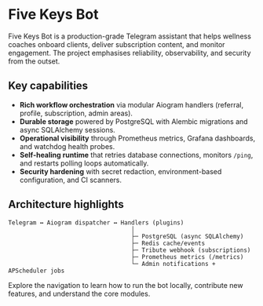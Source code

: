 # Five Keys Bot

Five Keys Bot is a production-grade Telegram assistant that helps wellness coaches onboard clients, deliver subscription content, and monitor engagement. The project emphasises reliability, observability, and security from the outset.

## Key capabilities

- **Rich workflow orchestration** via modular Aiogram handlers (referral, profile, subscription, admin areas).
- **Durable storage** powered by PostgreSQL with Alembic migrations and async SQLAlchemy sessions.
- **Operational visibility** through Prometheus metrics, Grafana dashboards, and watchdog health probes.
- **Self-healing runtime** that retries database connections, monitors `/ping`, and restarts polling loops automatically.
- **Security hardening** with secret redaction, environment-based configuration, and CI scanners.

## Architecture highlights

```text
Telegram ↔ Aiogram dispatcher ↔ Handlers (plugins)
                                   │
                                   ├─ PostgreSQL (async SQLAlchemy)
                                   ├─ Redis cache/events
                                   ├─ Tribute webhook (subscriptions)
                                   ├─ Prometheus metrics (/metrics)
                                   └─ Admin notifications + APScheduler jobs
```

Explore the navigation to learn how to run the bot locally, contribute new features, and understand the core modules.
